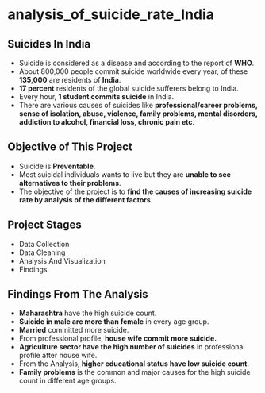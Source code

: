 # analysis_of_suicide_rate_India

## Suicides In India
- Suicide is considered as a disease and according to the report of **WHO**.
- About 800,000 people commit suicide worldwide every year, of these **135,000** are residents of **India**.
- **17 percent** residents of the global suicide sufferers belong to India.
- Every hour, **1 student commits suicide** in India. 
- There are various causes of suicides like **professional/career problems, sense of isolation, abuse, violence, family problems, mental disorders, addiction to alcohol, financial loss, chronic pain etc**.

## Objective of This Project
- Suicide is **Preventable**.
- Most suicidal individuals wants to live but they are **unable to see alternatives to their problems**.
- The objective of the project is to **find the causes of increasing suicide rate by analysis of the different factors**.

## Project Stages
- Data Collection
- Data Cleaning
- Analysis And Visualization
- Findings

## **Findings From The Analysis**
- **Maharashtra** have the high suicide count.
- **Suicide in male are more than female** in every age group.
- **Married** committed more suicide.
- From professional profile, **house wife commit more suicide.**
- **Agriculture sector have the high number of suicides** in professional profile after house wife.
- From the Analysis, **higher educational status have low suicide count**.
- **Family problems** is the common and major causes for the high suicide count in different age groups.

